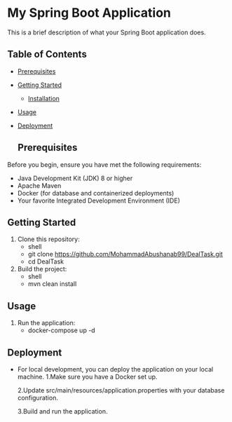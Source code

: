 # My Spring Boot Application

This is a brief description of what your Spring Boot application does.

## Table of Contents
- [Prerequisites](#prerequisites)
- [Getting Started](#getting-started)
  - [Installation](#installation)
- [Usage](#usage)
- [Deployment](#deployment)

  ## Prerequisites

Before you begin, ensure you have met the following requirements:
- Java Development Kit (JDK) 8 or higher
- Apache Maven
- Docker (for database and containerized deployments)
- Your favorite Integrated Development Environment (IDE)

## Getting Started
1. Clone this repository:
   - shell
   - git clone https://github.com/MohammadAbushanab99/DealTask.git
   - cd DealTask
2. Build the project:
   - shell
   - mvn clean install
  

## Usage
1. Run the application:
   - docker-compose up -d
     
## Deployment
- For local development, you can deploy the application on your local machine.
  1.Make sure you have a Docker set up.
  
  2.Update src/main/resources/application.properties with your database configuration.
  
  3.Build and run the application.
